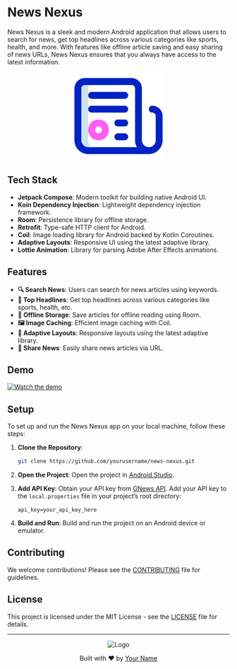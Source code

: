 # News Nexus

News Nexus is a sleek and modern Android application that allows users to search for news, get top headlines across various categories like sports, health, and more. With features like offline article saving and easy sharing of news URLs, News Nexus ensures that you always have access to the latest information.

<p align="center">
  <img src="app/src/main/res/drawable/newspaper_5479355.png" alt="News Nexus Logo" width="200">
</p>

## Tech Stack

- **Jetpack Compose**: Modern toolkit for building native Android UI.
- **Koin Dependency Injection**: Lightweight dependency injection framework.
- **Room**: Persistence library for offline storage.
- **Retrofit**: Type-safe HTTP client for Android.
- **Coil**: Image loading library for Android backed by Kotlin Coroutines.
- **Adaptive Layouts**: Responsive UI using the latest adaptive library.
- **Lottie Animation**: Library for parsing Adobe After Effects animations.

## Features

- **🔍 Search News**: Users can search for news articles using keywords.
- **📰 Top Headlines**: Get top headlines across various categories like sports, health, etc.
- **💾 Offline Storage**: Save articles for offline reading using Room.
- **🖼️ Image Caching**: Efficient image caching with Coil.
- **📱 Adaptive Layouts**: Responsive layouts using the latest adaptive library.
- **🔗 Share News**: Easily share news articles via URL.

## Demo

[![Watch the demo](https://img.youtube.com/vi/KQJSRSc9ZYI/maxresdefault.jpg)](https://youtu.be/VIDEO_ID)

## Setup

To set up and run the News Nexus app on your local machine, follow these steps:

1. **Clone the Repository**:
   ```bash
   git clone https://github.com/yourusername/news-nexus.git
   ```

2. **Open the Project**:
   Open the project in [Android Studio](https://developer.android.com/studio).

3. **Add API Key**:
   Obtain your API key from [GNews API](https://gnews.io/). Add your API key to the `local.properties` file in your project’s root directory:
   ```properties
   api_key=your_api_key_here
   ```

4. **Build and Run**:
   Build and run the project on an Android device or emulator.

## Contributing

We welcome contributions! Please see the [CONTRIBUTING](CONTRIBUTING.md) file for guidelines.

## License

This project is licensed under the MIT License - see the [LICENSE](LICENSE) file for details.

---

<p align="center">
  <img src="https://your-logo-url.com/logo.png" alt="Logo" width="200">
</p>

<p align="center">
  Built with ❤️ by <a href="https://your-link.com">Your Name</a>
</p>
